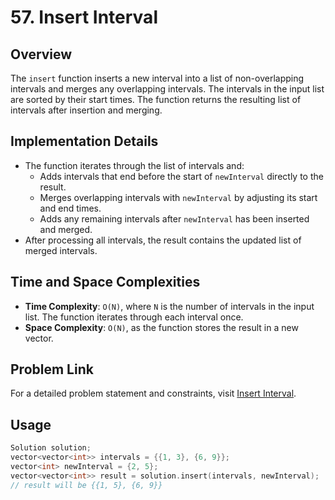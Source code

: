 # 57. Insert Interval

## Overview
The `insert` function inserts a new interval into a list of non-overlapping intervals and merges any overlapping intervals. The intervals in the input list are sorted by their start times. The function returns the resulting list of intervals after insertion and merging.

## Implementation Details
- The function iterates through the list of intervals and:
  - Adds intervals that end before the start of `newInterval` directly to the result.
  - Merges overlapping intervals with `newInterval` by adjusting its start and end times.
  - Adds any remaining intervals after `newInterval` has been inserted and merged.
- After processing all intervals, the result contains the updated list of merged intervals.

## Time and Space Complexities
- **Time Complexity**: `O(N)`, where `N` is the number of intervals in the input list. The function iterates through each interval once.
- **Space Complexity**: `O(N)`, as the function stores the result in a new vector.

## Problem Link
For a detailed problem statement and constraints, visit [Insert Interval](https://leetcode.com/problems/insert-interval/).

## Usage
```cpp
Solution solution;
vector<vector<int>> intervals = {{1, 3}, {6, 9}};
vector<int> newInterval = {2, 5};
vector<vector<int>> result = solution.insert(intervals, newInterval);
// result will be {{1, 5}, {6, 9}}
